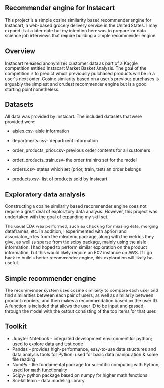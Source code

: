 ## Recommender engine for Instacart

This project is a simple cosine similarity based recommender engine for Instacart, a web-based grocery delivery service in the United States. I may expand it at a later date but my intention here was to prepare for data science job interviews that require building a simple recommender engine.


## Overview

Instacart released anonymized customer data as part of a Kaggle competition entitled Instacart Market Basket Analysis. The goal of the competition is to predict which previously purchased products will be in a user's next order. Cosine similarity based on a user's previous purchases is arguably the simplest and crudest recommender engine but is a good starting point nonetheless.


## Datasets

All data was provided by Instacart. The included datasets that were provided were:

* aisles.csv- aisle information

* departments.csv- department information

* order_products_prior.csv- previous order contents for all customers

* order_products_train.csv- the order training set for the model

* orders.csv- states which set (prior, train, test) an order belongs

* products.csv- list of products sold by Instacart

## Exploratory data analysis

Constructing a cosine similarity based recommender engine does not require a great deal of exploratory data analysis. However, this project was undertaken with the goal of expanding my skill set.

The usual EDA was performed, such as checking for missing data, merging dataframes, etc. In addition, I experimented with apriori and associaton_rules from the mlextend package, along with the metrics they give, as well as sparse from the scipy package, mainly using the aisle information. I had hoped to perform similar exploration on the product information, but this would likely require an EC2 instance on AWS. If I go back to build a better recommender engine, this exploration will likely be useful.

## Simple recommender engine

The recommender system uses cosine similarity to compare each user and find similarities between each pair of users, as well as similarity between product reorders, and then makes a recommendation based on the user ID. A function is included that allows the user ID to be input and passed through the model with the output consisting of the top items for that user.


## Toolkit

* Jupyter Notebook - integrated development environment for python; used to explore data and test code
* Pandas - provides high-performance, easy-to-use data structures and data analysis tools for Python; used for basic data manipulation & some file reading
* NumPy - the fundamental package for scientific computing with Python; used for math functionality
* Scipy- python package based on numpy for higher math functions
* Sci-kit learn - data modeling library




<br>
